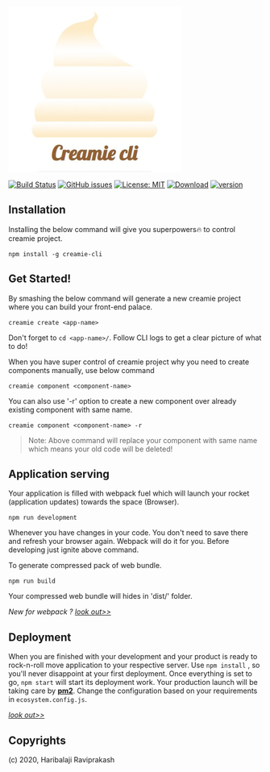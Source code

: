 ![creamie](https://raw.githubusercontent.com/Haribalajiravi/creamie-cli/master/creamie-title.jpg)


[![Build Status](https://travis-ci.org/Haribalajiravi/creamie-cli.svg?branch=master)](https://travis-ci.org/Haribalajiravi/creamie-cli) [![GitHub issues](https://img.shields.io/github/issues/Haribalajiravi/creamie-cli)](https://github.com/Haribalajiravi/creamie-cli/issues) [![License: MIT](https://img.shields.io/badge/License-MIT-yellow.svg)](https://opensource.org/licenses/MIT) [![Download](https://img.shields.io/npm/dt/creamie-cli.svg)](https://npmcharts.com/compare/creamie-cli?minimal=true) [![version](https://img.shields.io/npm/v/creamie-cli.svg)](https://www.npmjs.com/package/creamie-cli)

## Installation
Installing the below command will give you superpowers🔥 to control creamie project.

    npm install -g creamie-cli

## Get Started!
By smashing the below command will generate a new creamie project where you can build your front-end palace.

    creamie create <app-name>

Don't forget to `cd <app-name>/`.
Follow CLI logs to get a clear picture of what to do!

When you have super control of creamie project why you need to create components manually, use below command

    creamie component <component-name>
You can also use '-r' option to create a new component over already existing component with same name.

    creamie component <component-name> -r

> Note: Above command will replace your component with same name which means your old code will be deleted!

## Application serving
Your application is filled with webpack fuel which will launch your rocket (application updates) towards the space (Browser). 

    npm run development
Whenever you have changes in your code. You don't need to save there and refresh your browser again. Webpack will do it for you. Before developing just ignite above command.

To generate compressed pack of web bundle. 

    npm run build

Your compressed web bundle will hides in 'dist/' folder.

*New for webpack ? [look out>>](https://webpack.js.org/concepts/configuration/)*
## Deployment
When you are finished with your development and your product is ready to rock-n-roll move application to your respective server.
Use `npm install` , so you'll never disappoint at your first deployment.
Once everything is set to go, `npm start` will start its deployment work.
Your production launch will be taking care by **[pm2](https://pm2.keymetrics.io/docs/usage/quick-start/)**.
Change the configuration based on your requirements in `ecosystem.config.js`.

*[look out>>](https://pm2.keymetrics.io/docs/usage/application-declaration/#javascript-format)*

## Copyrights
(c) 2020, Haribalaji Raviprakash

<!--stackedit_data:
eyJoaXN0b3J5IjpbMTg4NTE5NzkzLDc2NjQyODE4MSwtNjIzMz
E2OTgwLC00MjExMDY0NzAsLTEyMzcxNzE4ODgsLTk0NjkwMTU3
MSwtNzgwOTIxOTMwLDgwNDg4OTI2NiwtMTMxNTU0NzEyNywtNz
I2MzE0Mzg2LC03MjQxOTM5MDgsLTQ1OTE0MTAxNl19
-->